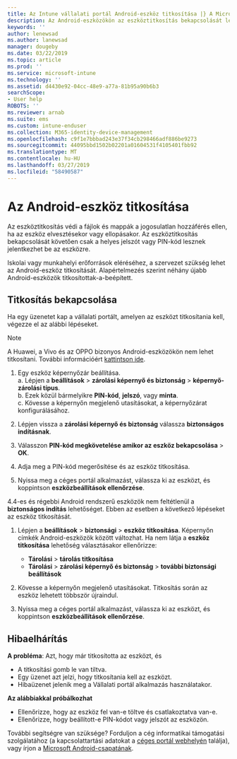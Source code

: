 ```yaml
---
title: Az Intune vállalati portál Android-eszköz titkosítása |} A Microsoft Docs
description: Az Android-eszközökön az eszköztitkosítás bekapcsolását lépések
keywords: ''
author: lenewsad
ms.author: lanewsad
manager: dougeby
ms.date: 03/22/2019
ms.topic: article
ms.prod: ''
ms.service: microsoft-intune
ms.technology: ''
ms.assetid: d4430e92-04cc-48e9-a77a-81b95a90b6b3
searchScope:
- User help
ROBOTS: ''
ms.reviewer: arnab
ms.suite: ems
ms.custom: intune-enduser
ms.collection: M365-identity-device-management
ms.openlocfilehash: c9f1e7bbbad243e37f34cb298466adf886be9273
ms.sourcegitcommit: 44095bbd1502b02201a01604531f4105401fbb92
ms.translationtype: MT
ms.contentlocale: hu-HU
ms.lasthandoff: 03/27/2019
ms.locfileid: "58490587"
---
```

# <a name="encrypting-your-android-device"></a>Az Android-eszköz titkosítása

Az eszköztitkosítás védi a fájlok és mappák a jogosulatlan hozzáférés ellen, ha az eszköz elvesztésekor vagy ellopásakor. Az eszköztitkosítás bekapcsolását követően csak a helyes jelszót vagy PIN-kód lesznek jelentkezhet be az eszközre. 

Iskolai vagy munkahelyi erőforrások eléréséhez, a szervezet szükség lehet az Android-eszköz titkosítását. Alapértelmezés szerint néhány újabb Android-eszközök titkosítottak-a-beépített.  

## <a name="turn-on-encryption"></a>Titkosítás bekapcsolása

Ha egy üzenetet kap a vállalati portált, amelyen az eszközt titkosítania kell, végezze el az alábbi lépéseket. 

> [!Note]
> A Huawei, a Vivo és az OPPO bizonyos Android-eszközökön nem lehet titkosítani. További információért [kattintson ide](your-device-appears-encrypted-but-cp-says-otherwise-android.md).  

1.  Egy eszköz képernyőzár beállítása.  
    a. Lépjen a **beállítások** > **zárolási képernyő és biztonság** > **képernyő-zárolási típus**.  
    b. Ezek közül bármelyikre **PIN-kód**, **jelszó**, vagy **minta**.  
    c. Kövesse a képernyőn megjelenő utasításokat, a képernyőzárat konfigurálásához.  

2. Lépjen vissza a **zárolási képernyő és biztonság** válassza **biztonságos indításnak**.
3. Válasszon **PIN-kód megkövetelése amikor az eszköz bekapcsolása** > **OK**.
4. Adja meg a PIN-kód megerősítése és az eszköz titkosítása.
5. Nyissa meg a céges portál alkalmazást, válassza ki az eszközt, és koppintson **eszközbeállítások ellenőrzése**.  

4.4-es és régebbi Android rendszerű eszközök nem feltétlenül a **biztonságos indítás** lehetőséget. Ebben az esetben a következő lépéseket az eszköz titkosítását.

1. Lépjen a **beállítások** > **biztonsági** > **eszköz titkosítása**. Képernyőn címkék Android-eszközök között változhat. Ha nem látja a **eszköz titkosítása** lehetőség választásakor ellenőrizze:
    * **Tárolási** > **tárolás titkosítása**
    * **Tárolási** > **zárolási képernyő és biztonság** > **további biztonsági beállítások** 

2. Kövesse a képernyőn megjelenő utasításokat. Titkosítás során az eszköz lehetett többször újraindul.
3. Nyissa meg a céges portál alkalmazást, válassza ki az eszközt, és koppintson **eszközbeállítások ellenőrzése**.  

## <a name="troubleshoot"></a>Hibaelhárítás  
**A probléma**: Azt, hogy már titkosította az eszközt, és

- A titkosítási gomb le van tiltva.
- Egy üzenet azt jelzi, hogy titkosítania kell az eszközt.
- Hibaüzenet jelenik meg a Vállalati portál alkalmazás használatakor.

**Az alábbiakkal próbálkozhat**

- Ellenőrizze, hogy az eszköz fel van-e töltve és csatlakoztatva van-e.  
- Ellenőrizze, hogy beállított-e PIN-kódot vagy jelszót az eszközön.  

További segítségre van szüksége? Forduljon a cég informatikai támogatási szolgálatához (a kapcsolattartási adatokat a [céges portál webhelyén](https://go.microsoft.com/fwlink/?linkid=2010980) találja), vagy írjon a <a href="mailto:wintunedroidfbk@microsoft.com?subject=I'm having trouble with encryption on my Android device&body=Describe the issue you're experiencing here.">Microsoft Android-csapatának</a>.  
